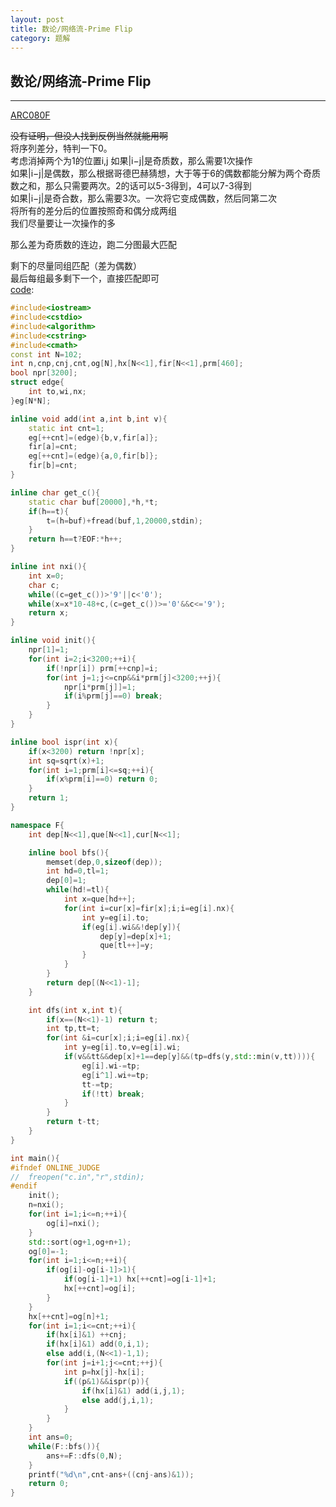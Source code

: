 ```yaml
---
layout: post
title: 数论/网络流-Prime Flip
category: 题解
---
```


## 数论/网络流-Prime Flip

---

[ARC080F](https://arc080.contest.atcoder.jp/tasks/arc080_d)  

~~没有证明，但没人找到反例当然就能用啊~~  
将序列差分，特判一下0。  
考虑消掉两个为1的位置i,j 如果|i−j|是奇质数，那么需要1次操作  
如果|i−j|是偶数，那么根据哥德巴赫猜想，大于等于6的偶数都能分解为两个奇质数之和，那么只需要两次。2的话可以5-3得到，4可以7-3得到  
如果|i−j|是奇合数，那么需要3次。一次将它变成偶数，然后同第二次  
将所有的差分后的位置按照奇和偶分成两组  
我们尽量要让一次操作的多  

那么差为奇质数的连边，跑二分图最大匹配  

剩下的尽量同组匹配（差为偶数）  
最后每组最多剩下一个，直接匹配即可  
[code](https://github.com/syniox/Online_Judge_solutions/blob/master/AtCoder/ARC080F.cpp):
```c++
#include<iostream>
#include<cstdio>
#include<algorithm>
#include<cstring>
#include<cmath>
const int N=102;
int n,cnp,cnj,cnt,og[N],hx[N<<1],fir[N<<1],prm[460];
bool npr[3200];
struct edge{
	int to,wi,nx;
}eg[N*N];

inline void add(int a,int b,int v){
	static int cnt=1;
	eg[++cnt]=(edge){b,v,fir[a]};
	fir[a]=cnt;
	eg[++cnt]=(edge){a,0,fir[b]};
	fir[b]=cnt;
}

inline char get_c(){
	static char buf[20000],*h,*t;
	if(h==t){
		t=(h=buf)+fread(buf,1,20000,stdin);
	}
	return h==t?EOF:*h++;
}

inline int nxi(){
	int x=0;
	char c;
	while((c=get_c())>'9'||c<'0');
	while(x=x*10-48+c,(c=get_c())>='0'&&c<='9');
	return x;
}

inline void init(){
	npr[1]=1;
	for(int i=2;i<3200;++i){
		if(!npr[i]) prm[++cnp]=i;
		for(int j=1;j<=cnp&&i*prm[j]<3200;++j){
			npr[i*prm[j]]=1;
			if(i%prm[j]==0) break;
		}
	}
}

inline bool ispr(int x){
	if(x<3200) return !npr[x];
	int sq=sqrt(x)+1;
	for(int i=1;prm[i]<=sq;++i){
		if(x%prm[i]==0) return 0;
	}
	return 1;
}

namespace F{
	int dep[N<<1],que[N<<1],cur[N<<1];

	inline bool bfs(){
		memset(dep,0,sizeof(dep));
		int hd=0,tl=1;
		dep[0]=1;
		while(hd!=tl){
			int x=que[hd++];
			for(int i=cur[x]=fir[x];i;i=eg[i].nx){
				int y=eg[i].to;
				if(eg[i].wi&&!dep[y]){
					dep[y]=dep[x]+1;
					que[tl++]=y;
				}
			}
		}
		return dep[(N<<1)-1];
	}

	int dfs(int x,int t){
		if(x==(N<<1)-1) return t;
		int tp,tt=t;
		for(int &i=cur[x];i;i=eg[i].nx){
			int y=eg[i].to,v=eg[i].wi;
			if(v&&tt&&dep[x]+1==dep[y]&&(tp=dfs(y,std::min(v,tt)))){
				eg[i].wi-=tp;
				eg[i^1].wi+=tp;
				tt-=tp;
				if(!tt) break;
			}
		}
		return t-tt;
	}
}

int main(){
#ifndef ONLINE_JUDGE
//	freopen("c.in","r",stdin);
#endif
	init();
	n=nxi();
	for(int i=1;i<=n;++i){
		og[i]=nxi();
	}
	std::sort(og+1,og+n+1);
	og[0]=-1;
	for(int i=1;i<=n;++i){
		if(og[i]-og[i-1]>1){
			if(og[i-1]+1) hx[++cnt]=og[i-1]+1;
			hx[++cnt]=og[i];
		}
	}
	hx[++cnt]=og[n]+1;
	for(int i=1;i<=cnt;++i){
		if(hx[i]&1) ++cnj;
		if(hx[i]&1) add(0,i,1);
		else add(i,(N<<1)-1,1);
		for(int j=i+1;j<=cnt;++j){
			int p=hx[j]-hx[i];
			if((p&1)&&ispr(p)){
				if(hx[i]&1) add(i,j,1);
				else add(j,i,1);
			}
		}
	}
	int ans=0;
	while(F::bfs()){
		ans+=F::dfs(0,N);
	}
	printf("%d\n",cnt-ans+((cnj-ans)&1));
	return 0;
}
```